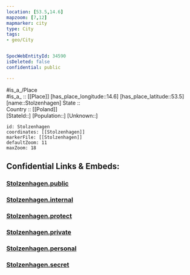 ```yaml
---
location: [53.5,14.6] 
mapzoom: [7,12] 
mapmarker: city 
type: City
tags:
- geo/City


SpocWebEntityId: 34590
isDeleted: false
confidential: public

---
```

#is_a_/Place  
#is_a_ :: [[Place]] 
[has_place_longitude::14.6] 
[has_place_latitude::53.5] 
[name::Stolzenhagen] 
State ::  
Country :: [[Poland]]  
[StateId::] 
[Population::] 
[Unknown::] 


```leaflet
id: Stolzenhagen
coordinates: [[Stolzenhagen]] 
markerFile: [[Stolzenhagen]] 
defaultZoom: 11 
maxZoom: 18
```


## Confidential Links & Embeds: 

### [Stolzenhagen.public](/_public/\Earth\Continent\Europe\Europe~East\Poland\Provinces~Poland\West_Pomeranian\CityStolzenhagen.public.md) 

### [Stolzenhagen.internal](/_internal/\Earth\Continent\Europe\Europe~East\Poland\Provinces~Poland\West_Pomeranian\CityStolzenhagen.internal.md) 

### [Stolzenhagen.protect](/_protect/\Earth\Continent\Europe\Europe~East\Poland\Provinces~Poland\West_Pomeranian\CityStolzenhagen.protect.md) 

### [Stolzenhagen.private](/_private/\Earth\Continent\Europe\Europe~East\Poland\Provinces~Poland\West_Pomeranian\CityStolzenhagen.private.md) 

### [Stolzenhagen.personal](/_personal/\Earth\Continent\Europe\Europe~East\Poland\Provinces~Poland\West_Pomeranian\CityStolzenhagen.personal.md) 

### [Stolzenhagen.secret](/_secret/\Earth\Continent\Europe\Europe~East\Poland\Provinces~Poland\West_Pomeranian\CityStolzenhagen.secret.md)

